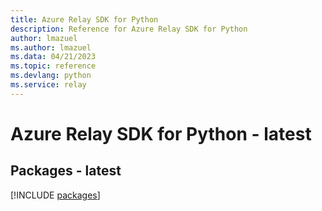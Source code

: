 ```yaml
---
title: Azure Relay SDK for Python
description: Reference for Azure Relay SDK for Python
author: lmazuel
ms.author: lmazuel
ms.data: 04/21/2023
ms.topic: reference
ms.devlang: python
ms.service: relay
---
```

# Azure Relay SDK for Python - latest
## Packages - latest
[!INCLUDE [packages](relay-index.md)]